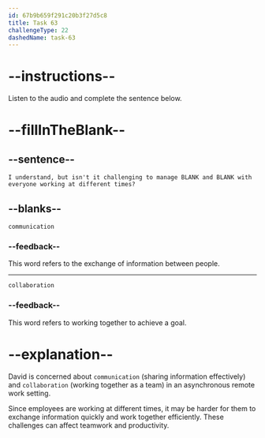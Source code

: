```yaml
---
id: 67b9b659f291c20b3f27d5c8
title: Task 63
challengeType: 22
dashedName: task-63
---
```


<!-- (Audio) David: I understand, but isn't it challenging to manage communication and collaboration with everyone working at different times? -->

# --instructions--

Listen to the audio and complete the sentence below.

# --fillInTheBlank--

## --sentence--

`I understand, but isn't it challenging to manage BLANK and BLANK with everyone working at different times?`

## --blanks--

`communication`

### --feedback--

This word refers to the exchange of information between people.

---

`collaboration`

### --feedback--

This word refers to working together to achieve a goal.

# --explanation--

David is concerned about `communication` (sharing information effectively) and `collaboration` (working together as a team) in an asynchronous remote work setting.

Since employees are working at different times, it may be harder for them to exchange information quickly and work together efficiently. These challenges can affect teamwork and productivity.
